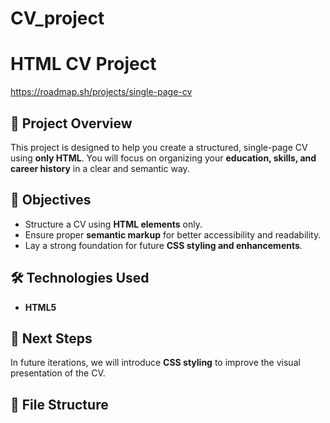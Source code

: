 # CV_project
# HTML CV Project
https://roadmap.sh/projects/single-page-cv
## 📌 Project Overview  
This project is designed to help you create a structured, single-page CV using **only HTML**. You will focus on organizing your **education, skills, and career history** in a clear and semantic way.  

## 🎯 Objectives  
- Structure a CV using **HTML elements** only.  
- Ensure proper **semantic markup** for better accessibility and readability.  
- Lay a strong foundation for future **CSS styling and enhancements**.  

## 🛠 Technologies Used  
- **HTML5**  

## 🚀 Next Steps  
In future iterations, we will introduce **CSS styling** to improve the visual presentation of the CV.  

## 📂 File Structure  

 
